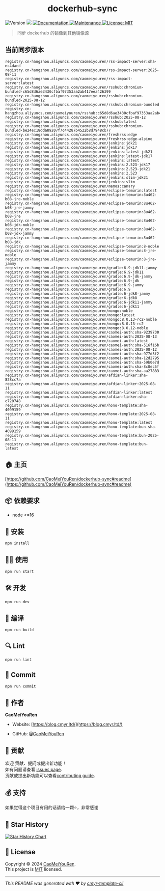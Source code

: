 <h1 align="center">dockerhub-sync </h1>
<p>
  <img alt="Version" src="https://img.shields.io/badge/version-0.1.0-blue.svg?cacheSeconds=2592000" />
  <img src="https://img.shields.io/badge/node-%3E%3D16-blue.svg" />
  <a href="https://github.com/CaoMeiYouRen/dockerhub-sync#readme" target="_blank">
    <img alt="Documentation" src="https://img.shields.io/badge/documentation-yes-brightgreen.svg" />
  </a>
  <a href="https://github.com/CaoMeiYouRen/dockerhub-sync/graphs/commit-activity" target="_blank">
    <img alt="Maintenance" src="https://img.shields.io/badge/Maintained%3F-yes-green.svg" />
  </a>
  <a href="https://github.com/CaoMeiYouRen/dockerhub-sync/blob/master/LICENSE" target="_blank">
    <img alt="License: MIT" src="https://img.shields.io/github/license/CaoMeiYouRen/dockerhub-sync?color=yellow" />
  </a>
</p>


> 同步 dockerhub 的镜像到其他镜像源

## 当前同步版本

<!-- DOCKER_START -->
```
registry.cn-hangzhou.aliyuncs.com/caomeiyouren/rss-impact-server:sha-ec4daed
registry.cn-hangzhou.aliyuncs.com/caomeiyouren/rss-impact-server:2025-08-11
registry.cn-hangzhou.aliyuncs.com/caomeiyouren/rss-impact-server:latest
registry.cn-hangzhou.aliyuncs.com/caomeiyouren/rsshub:chromium-bundled-c65d8d6ae3430cfbaf97353aa2ab417eea426399
registry.cn-hangzhou.aliyuncs.com/caomeiyouren/rsshub:chromium-bundled-2025-08-12
registry.cn-hangzhou.aliyuncs.com/caomeiyouren/rsshub:chromium-bundled
registry.cn-hangzhou.aliyuncs.com/caomeiyouren/rsshub:c65d8d6ae3430cfbaf97353aa2ab417eea426399
registry.cn-hangzhou.aliyuncs.com/caomeiyouren/rsshub:2025-08-12
registry.cn-hangzhou.aliyuncs.com/caomeiyouren/rsshub:latest
registry.cn-hangzhou.aliyuncs.com/caomeiyouren/rsshub:chromium-bundled-be24ec18dda89207f7c44287b4522b8d7948cb77
registry.cn-hangzhou.aliyuncs.com/caomeiyouren/freshrss:edge
registry.cn-hangzhou.aliyuncs.com/caomeiyouren/freshrss:edge-alpine
registry.cn-hangzhou.aliyuncs.com/caomeiyouren/jenkins:jdk21
registry.cn-hangzhou.aliyuncs.com/caomeiyouren/jenkins:jdk17
registry.cn-hangzhou.aliyuncs.com/caomeiyouren/jenkins:latest-jdk21
registry.cn-hangzhou.aliyuncs.com/caomeiyouren/jenkins:latest-jdk17
registry.cn-hangzhou.aliyuncs.com/caomeiyouren/jenkins:latest
registry.cn-hangzhou.aliyuncs.com/caomeiyouren/jenkins:2.523-jdk17
registry.cn-hangzhou.aliyuncs.com/caomeiyouren/jenkins:2.523-jdk21
registry.cn-hangzhou.aliyuncs.com/caomeiyouren/jenkins:2.523
registry.cn-hangzhou.aliyuncs.com/caomeiyouren/jenkins:slim-jdk21
registry.cn-hangzhou.aliyuncs.com/caomeiyouren/jenkins:slim
registry.cn-hangzhou.aliyuncs.com/caomeiyouren/memos:canary
registry.cn-hangzhou.aliyuncs.com/caomeiyouren/eclipse-temurin:latest
registry.cn-hangzhou.aliyuncs.com/caomeiyouren/eclipse-temurin:8u462-b08-jre-noble
registry.cn-hangzhou.aliyuncs.com/caomeiyouren/eclipse-temurin:8u462-b08-jre-jammy
registry.cn-hangzhou.aliyuncs.com/caomeiyouren/eclipse-temurin:8u462-b08-jre
registry.cn-hangzhou.aliyuncs.com/caomeiyouren/eclipse-temurin:8u462-b08-jdk-noble
registry.cn-hangzhou.aliyuncs.com/caomeiyouren/eclipse-temurin:8u462-b08-jdk-jammy
registry.cn-hangzhou.aliyuncs.com/caomeiyouren/eclipse-temurin:8u462-b08-jdk
registry.cn-hangzhou.aliyuncs.com/caomeiyouren/eclipse-temurin:8-noble
registry.cn-hangzhou.aliyuncs.com/caomeiyouren/eclipse-temurin:8-jre-noble
registry.cn-hangzhou.aliyuncs.com/caomeiyouren/eclipse-temurin:8-jre-jammy
registry.cn-hangzhou.aliyuncs.com/caomeiyouren/gradle:6.9-jdk11-jammy
registry.cn-hangzhou.aliyuncs.com/caomeiyouren/gradle:6.9-jdk11
registry.cn-hangzhou.aliyuncs.com/caomeiyouren/gradle:6.9-jdk-jammy
registry.cn-hangzhou.aliyuncs.com/caomeiyouren/gradle:6.9-jdk
registry.cn-hangzhou.aliyuncs.com/caomeiyouren/gradle:6.9-jammy
registry.cn-hangzhou.aliyuncs.com/caomeiyouren/gradle:6.9
registry.cn-hangzhou.aliyuncs.com/caomeiyouren/gradle:6-jdk8-jammy
registry.cn-hangzhou.aliyuncs.com/caomeiyouren/gradle:6-jdk8
registry.cn-hangzhou.aliyuncs.com/caomeiyouren/gradle:6-jdk11-jammy
registry.cn-hangzhou.aliyuncs.com/caomeiyouren/gradle:6-jdk11
registry.cn-hangzhou.aliyuncs.com/caomeiyouren/mongo:noble
registry.cn-hangzhou.aliyuncs.com/caomeiyouren/mongo:latest
registry.cn-hangzhou.aliyuncs.com/caomeiyouren/mongo:8.0.13-rc2-noble
registry.cn-hangzhou.aliyuncs.com/caomeiyouren/mongo:8.0.13-rc2
registry.cn-hangzhou.aliyuncs.com/caomeiyouren/mongo:8.0.12-noble
registry.cn-hangzhou.aliyuncs.com/caomeiyouren/caomei-auth:sha-9239730
registry.cn-hangzhou.aliyuncs.com/caomeiyouren/caomei-auth:2025-08-13
registry.cn-hangzhou.aliyuncs.com/caomeiyouren/caomei-auth:latest
registry.cn-hangzhou.aliyuncs.com/caomeiyouren/caomei-auth:sha-516f16b
registry.cn-hangzhou.aliyuncs.com/caomeiyouren/caomei-auth:2025-08-12
registry.cn-hangzhou.aliyuncs.com/caomeiyouren/caomei-auth:sha-977d3f2
registry.cn-hangzhou.aliyuncs.com/caomeiyouren/caomei-auth:sha-12d2795
registry.cn-hangzhou.aliyuncs.com/caomeiyouren/caomei-auth:sha-59b0e7d
registry.cn-hangzhou.aliyuncs.com/caomeiyouren/caomei-auth:sha-8c0ec5f
registry.cn-hangzhou.aliyuncs.com/caomeiyouren/caomei-auth:sha-aa27883
registry.cn-hangzhou.aliyuncs.com/caomeiyouren/afdian-linker:sha-828cc7a
registry.cn-hangzhou.aliyuncs.com/caomeiyouren/afdian-linker:2025-08-11
registry.cn-hangzhou.aliyuncs.com/caomeiyouren/afdian-linker:latest
registry.cn-hangzhou.aliyuncs.com/caomeiyouren/afdian-linker:sha-c720748
registry.cn-hangzhou.aliyuncs.com/caomeiyouren/hono-template:sha-4099159
registry.cn-hangzhou.aliyuncs.com/caomeiyouren/hono-template:2025-08-11
registry.cn-hangzhou.aliyuncs.com/caomeiyouren/hono-template:latest
registry.cn-hangzhou.aliyuncs.com/caomeiyouren/hono-template:bun-sha-4099159
registry.cn-hangzhou.aliyuncs.com/caomeiyouren/hono-template:bun-2025-08-11
registry.cn-hangzhou.aliyuncs.com/caomeiyouren/hono-template:bun-latest
```
<!-- DOCKER_END -->

## 🏠 主页

[https://github.com/CaoMeiYouRen/dockerhub-sync#readme](https://github.com/CaoMeiYouRen/dockerhub-sync#readme)


## 📦 依赖要求


- node >=16

## 🚀 安装

```sh
npm install
```

## 👨‍💻 使用

```sh
npm run start
```

## 🛠️ 开发

```sh
npm run dev
```

## 🔧 编译

```sh
npm run build
```

## 🔍 Lint

```sh
npm run lint
```

## 💾 Commit

```sh
npm run commit
```


## 👤 作者


**CaoMeiYouRen**

* Website: [https://blog.cmyr.ltd/](https://blog.cmyr.ltd/)

* GitHub: [@CaoMeiYouRen](https://github.com/CaoMeiYouRen)


## 🤝 贡献

欢迎 贡献、提问或提出新功能！<br />如有问题请查看 [issues page](https://github.com/CaoMeiYouRen/dockerhub-sync/issues). <br/>贡献或提出新功能可以查看[contributing guide](https://github.com/CaoMeiYouRen/dockerhub-sync/blob/master/CONTRIBUTING.md).

## 💰 支持

如果觉得这个项目有用的话请给一颗⭐️，非常感谢

## 🌟 Star History

[![Star History Chart](https://api.star-history.com/svg?repos=CaoMeiYouRen/dockerhub-sync&type=Date)](https://star-history.com/#CaoMeiYouRen/dockerhub-sync&Date)

## 📝 License

Copyright © 2024 [CaoMeiYouRen](https://github.com/CaoMeiYouRen).<br />
This project is [MIT](https://github.com/CaoMeiYouRen/dockerhub-sync/blob/master/LICENSE) licensed.

***
_This README was generated with ❤️ by [cmyr-template-cli](https://github.com/CaoMeiYouRen/cmyr-template-cli)_
